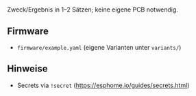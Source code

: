 # <Name des Setups>
Zweck/Ergebnis in 1–2 Sätzen; keine eigene PCB notwendig.

## Firmware
- `firmware/example.yaml` (eigene Varianten unter `variants/`)

## Hinweise
- Secrets via `!secret` (https://esphome.io/guides/secrets.html)

